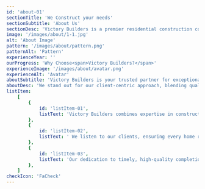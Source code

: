 ```yaml
---
id: 'about-01'
sectionTitle: 'We Construct your needs'
sectionSubtitle: 'About Us'
sectionDesc: 'Victory Builders is a premier residential construction company dedicated to crafting exceptional homes that bring our clients’ visions to life.'
image: '/images/about/1-1.jpg'
alt: 'About Image'
pattern: '/images/about/pattern.png'
patternAlt: 'Pattern'
experienceYear: ''
ourProgress: 'Why Choose<span>Victory Builders?</span>'
experienceImage: '/images/about/avatar.png'
experienceAlt: 'Avatar'
aboutSubtitle: 'Victory Builders is your trusted partner for exceptional residential construction.'
aboutDesc: 'We stand out for our client-centric approach, blending quality craftsmanship with flexible designs and energy-efficient features. '
listItem:
    [
        {
            id: 'listItem-01',
            listText: 'Victory Builders combines expertise in construction with personalized solutions.',
        },
        {
            id: 'listItem-02',
            listText: ' We listen to our clients, ensuring every home reflects their unique preferences.',
        },
        {
            id: 'listItem-03',
            listText: 'Our dedication to timely, high-quality completion provides peace of mind throughout the process.',
        },
    ]
checkIcon: 'FaCheck'
---
```

